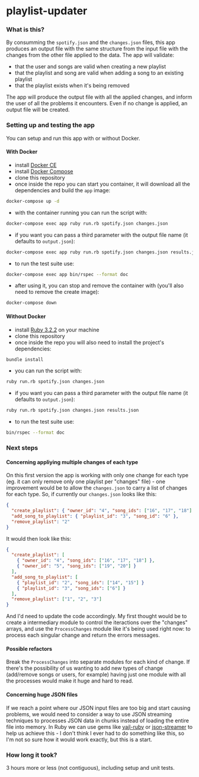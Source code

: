 # playlist-updater

### What is this?
By consumming the `spotify.json` and the `changes.json` files, this app produces an output file with the same structure from the input file with the changes from the other file applied to the data. The app will validate:

- that the user and songs are valid when creating a new playlist
- that the playlist and song are valid when adding a song to an existing playlist
- that the playlist exists when it's being removed

The app will produce the output file with all the applied changes, and inform the user of all the problems it encounters. Even if no change is applied, an output file will be created.

### Setting up and testing the app
You can setup and run this app with or without Docker.

#### With Docker
- install [Docker CE](https://docs.docker.com/install/)
- install [Docker Compose](https://docs.docker.com/compose/install/)
- clone this repository
- once inside the repo you can start you container, it will download all the dependencies and build the `app` image:
```sh
docker-compose up -d
```
- with the container running you can run the script with:
```sh
docker-compose exec app ruby run.rb spotify.json changes.json
```
- if you want you can pass a third parameter with the output file name (it defaults to `output.json`):
```sh
docker-compose exec app ruby run.rb spotify.json changes.json results.json
```
- to run the test suite use:
```sh
docker-compose exec app bin/rspec --format doc
```
- after using it, you can stop and remove the container with (you'll also need to remove the create image):
```sh
docker-compose down
```

#### Without Docker
- install [Ruby 3.2.2](https://gorails.com/setup) on your machine
- clone this repository
- once inside the repo you will also need to install the project's dependencies:
```sh
bundle install
```
- you can run the script with:
```sh
ruby run.rb spotify.json changes.json
```
- if you want you can pass a third parameter with the output file name (it defaults to `output.json`):
```sh
ruby run.rb spotify.json changes.json results.json
```
- to run the test suite use:
```sh
bin/rspec --format doc
```

### Next steps

#### Concerning appliying multiple changes of each type
On this first version the app is working with only one change for each type (eg. it can only remove only one playlist per "changes" file) - one improvement would be to allow the `changes.json` to carry a list of changes for each type. So, if currently our `changes.json` looks like this:
```json
{
  "create_playlist": { "owner_id": "4", "song_ids": ["16", "17", "18"] },
  "add_song_to_playlist": { "playlist_id": "3", "song_id": "6" },
  "remove_playlist": "2"
}
```
It would then look like this:
```json
{
  "create_playlist": [
    { "owner_id": "4", "song_ids": ["16", "17", "18"] },
    { "owner_id": "5", "song_ids": ["19", "20"] }
  ],
  "add_song_to_playlist": [
    { "playlist_id": "2", "song_ids": ["14", "15"] }
    { "playlist_id": "3", "song_ids": ["6"] }
  ],
  "remove_playlist": ["1", "2", "3"]
}
```
And I'd need to update the code accordingly. My first thought would be to create a intermediary module to control the iteractions over the "changes" arrays, and use the `ProcessChanges` module like it's being used right now: to process each singular change and return the errors messages.

#### Possible refactors
Break the `ProcessChanges` into separate modules for each kind of change. If there's the possibility of us wanting to add new types of change (add/remove songs or users, for example) having just one module with all the processes would make it huge and hard to read.

#### Concerning huge JSON files
If we reach a point where our JSON input files are too big and start causing problems, we would need to consider a way to use JSON streaming techniques to processes JSON data in chunks instead of loading the entire file into memory. In Ruby we can use gems like [yajl-ruby](https://github.com/brianmario/yajl-ruby) or [json-streamer](https://github.com/thisismydesign/json-streamer) to help us achieve this - I don't think I ever had to do something like this, so I'm not so sure how it would work exactly, but this is a start.

### How long it took?
3 hours more or less (not contiguous), including setup and unit tests.